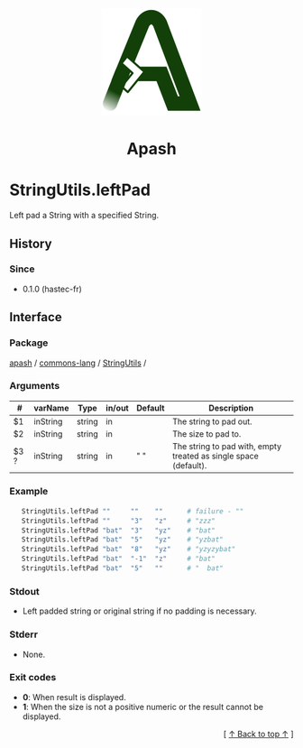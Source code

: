 
<div align='center' id='apash-top'>
  <a href='https://github.com/hastec-fr/apash'>
    <img alt='apash-logo' src='../../../../../../assets/apash-logo.svg'/>
  </a>

  # Apash
</div>


# StringUtils.leftPad
Left pad a String with a specified String.

## History
### Since
  * 0.1.0 (hastec-fr)

## Interface
### Package
<!-- apash.packageBegin -->
[apash](../../../apash.md) / [commons-lang](../../commons-lang.md) / [StringUtils](../StringUtils.md) / 
<!-- apash.packageEnd -->

### Arguments
 | #      | varName        | Type          | in/out   | Default    | Description                           |
 |--------|----------------|---------------|----------|------------|---------------------------------------|
 | $1     | inString       | string        | in       |            | The string to pad out.                |
 | $2     | inString       | string        | in       |            | The size to pad to.                   |
 | $3 ?   | inString       | string        | in       | " "        | The string to pad with, empty treated as single space (default). |

### Example
 ```bash
    StringUtils.leftPad ""     ""    ""      # failure - ""
    StringUtils.leftPad ""     "3"   "z"     # "zzz"
    StringUtils.leftPad "bat"  "3"   "yz"    # "bat"
    StringUtils.leftPad "bat"  "5"   "yz"    # "yzbat"
    StringUtils.leftPad "bat"  "8"   "yz"    # "yzyzybat"
    StringUtils.leftPad "bat"  "-1"  "z"     # "bat"
    StringUtils.leftPad "bat"  "5"   ""      # "  bat"
 ```

### Stdout
  * Left padded string or original string if no padding is necessary.
### Stderr
  * None.

### Exit codes
  * **0**: When result is displayed.
  * **1**: When the size is not a positive numeric or the result cannot be displayed.

  <div align='right'>[ <a href='#apash-top'>↑ Back to top ↑</a> ]</div>

